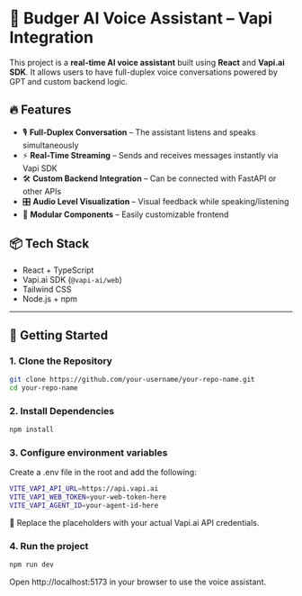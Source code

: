 # 🧠 Budger AI Voice Assistant – Vapi Integration

This project is a **real-time AI voice assistant** built using **React** and **Vapi.ai SDK**. It allows users to have full-duplex voice conversations powered by GPT and custom backend logic.

## 🔥 Features

- 🎙️ **Full-Duplex Conversation** – The assistant listens and speaks simultaneously
- ⚡ **Real-Time Streaming** – Sends and receives messages instantly via Vapi SDK
- 🛠️ **Custom Backend Integration** – Can be connected with FastAPI or other APIs
- 🎛️ **Audio Level Visualization** – Visual feedback while speaking/listening
- 🧩 **Modular Components** – Easily customizable frontend

## 📦 Tech Stack

- React + TypeScript
- Vapi.ai SDK (`@vapi-ai/web`)
- Tailwind CSS
- Node.js + npm

---

## 🚀 Getting Started

### 1. Clone the Repository

```bash
git clone https://github.com/your-username/your-repo-name.git
cd your-repo-name
```

### 2. Install Dependencies

```bash
npm install
```

### 3. Configure environment variables

Create a .env file in the root and add the following:

```bash
VITE_VAPI_API_URL=https://api.vapi.ai
VITE_VAPI_WEB_TOKEN=your-web-token-here
VITE_VAPI_AGENT_ID=your-agent-id-here
```

📝 Replace the placeholders with your actual Vapi.ai API credentials.

### 4. Run the project

```bash
npm run dev
```

Open http://localhost:5173 in your browser to use the voice assistant.


